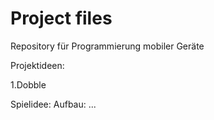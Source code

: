 # Project files 


Repository für Programmierung mobiler Geräte

Projektideen: 

1.Dobble

Spielidee:
Aufbau:
...
